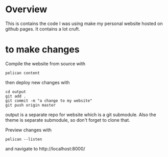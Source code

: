 # Overview 

This is contains the code I was using make my personal website hosted on github pages. It contains a lot cruft.

# to make changes

Compile the website from source with 
```
pelican content
```

then deploy new changes with 
```
cd output 
git add . 
git commit -m "a change to my website" 
git push origin master
```

output is a separate repo for website which is a git submodule. Also the theme is separate submodule, so don't forget to clone that.

Preview changes with

```
pelican --listen
```

and navigate to http://localhost:8000/ 